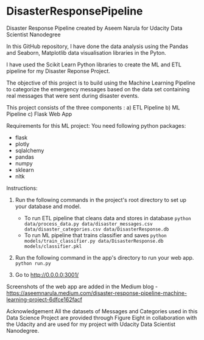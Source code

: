 # DisasterResponsePipeline
Disaster Response Pipeline created by Aseem Narula for Udacity Data Scientist Nanodegree 

In this GitHub repository, I have done the data analysis using the Pandas and Seaborn, Matplotlib data visualisation libraries in the Pyton.

I have used the Scikit Learn Python libraries to create the ML and ETL pipeline for my Disaster Reponse Project.

The objective of this project is to build using the Machine Learning Pipeline to categorize the emergency messages based on the data set containing real messages that were sent during disaster events.

This project consists of the three components :
a) ETL Pipeline
b) ML Pipeline
c) Flask Web App

Requirements for this ML project:
You need following python packages: 
* flask
* plotly
* sqlalchemy
* pandas
* numpy
* sklearn
* nltk

Instructions:
1. Run the following commands in the project's root directory to set up your database and model.

    - To run ETL pipeline that cleans data and stores in database
        `python data/process_data.py data/disaster_messages.csv data/disaster_categories.csv data/DisasterResponse.db`
    - To run ML pipeline that trains classifier and saves
        `python models/train_classifier.py data/DisasterResponse.db models/classifier.pkl`

2. Run the following command in the app's directory to run your web app.
    `python run.py`

3. Go to http://0.0.0.0:3001/



Screenshots of the web app are added in the Medium blog - 
https://aseemnarula.medium.com/disaster-response-pipeline-machine-learning-project-6dfce162facf

Acknowledgement
All the datasets of Messages and Categories used in this Data Science Project are provided through Figure Eight in collaboration with the Udacity and are used for my project with Udacity Data Scientist Nanodegree.
